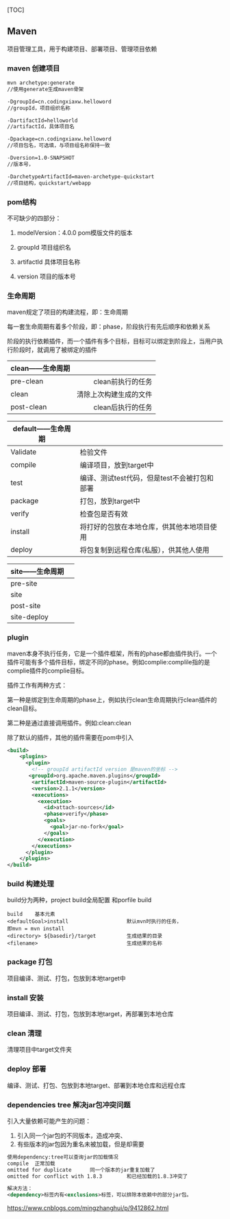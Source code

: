 [TOC]



## Maven

项目管理工具，用于构建项目、部署项目、管理项目依赖

### maven 创建项⽬

```xml
mvn archetype:generate 
//使用generate生成maven骨架

-DgroupId=cn.codingxiaxw.helloword 
//groupId，项目组织名称

-DartifactId=helloworld
//artifactId，具体项目名 

-Dpackage=cn.codingxiaxw.helloword 
//项目包名，可选填，与项目组名称保持一致

-Dversion=1.0-SNAPSHOT 
//版本号，

-DarchetypeArtifactId=maven-archetype-quickstart
//项目结构，quickstart/webapp
```

### pom结构

不可缺少的四部分：

1. modelVersion：4.0.0        pom模版文件的版本

2. groupId                             项目组织名

3. artifactId                          具体项目名称

4. version                             项目的版本号


### 生命周期

maven规定了项目的构建流程，即：生命周期

每一套生命周期有着多个阶段，即：phase，阶段执行有先后顺序和依赖关系

阶段的执行依赖插件，而一个插件有多个目标，目标可以绑定到阶段上，当用户执行阶段时，就调用了被绑定的插件

| clean——生命周期 |                        |
| --------------- | ---------------------: |
| pre-clean       |      clean前执行的任务 |
| clean           | 清除上次构建生成的文件 |
| post-clean      |      clean后执行的任务 |

| default——生命周期 |                                              |
| ----------------- | -------------------------------------------- |
| Validate          | 检验文件                                     |
| compile           | 编译项目，放到target中                       |
| test              | 编译、测试test代码，但是test不会被打包和部署 |
| package           | 打包，放到target中                           |
| verify            | 检查包是否有效                               |
| install           | 将打好的包放在本地仓库，供其他本地项目使用   |
| deploy            | 将包复制到远程仓库(私服），供其他人使用      |

| site——生命周期 |      |
| -------------- | ---- |
| pre-site       |      |
| site           |      |
| post-site      |      |
| site-deploy    |      |

### plugin 

maven本身不执行任务，它是一个插件框架，所有的phase都由插件执行。一个插件可能有多个插件目标，绑定不同的phase。例如complie:complile指的是complie插件的complie目标。

插件工作有两种方式：

第一种是绑定到生命周期的phase上，例如执行clean生命周期执行clean插件的clean目标。

第二种是通过直接调用插件。例如:clean:clean

除了默认的插件，其他的插件需要在pom中引入

```xml
<build>
    <plugins>
      <plugin>
        <!-- groupId artifactId version 是maven的坐标 -->
       <groupId>org.apache.maven.plugins</groupId>
        <artifactId>maven-source-plugin</artifactId>
        <version>2.1.1</version>
        <executions>
          <execution>
            <id>attach-sources</id>
            <phase>verify</phase>
            <goals>
              <goal>jar-no-fork</goal>
            </goals>
          </execution>
        </executions>
      </plugin>
    </plugins>
</build>
```

### build      构建处理

build分为两种，project build全局配置  和porfile build

```
build    基本元素
<defaultGoal>install                   默认mvn时执行的任务，
即mvn = mvn install
<directory> ${basedir}/target          生成结果的目录
<filename>                             生成结果的名称
```

### package     打包

项目编译、测试、打包，包放到本地target中

### install     安装

项目编译、测试、打包，包放到本地target，再部署到本地仓库

### clean     清理

清理项目中target文件夹

### deploy   部署

编译、测试、打包、包放到本地target、部署到本地仓库和远程仓库

### dependencies tree    解决jar包冲突问题

引入大量依赖可能产生的问题：

1. 引入同一个jar包的不同版本，造成冲突、
2. 有些版本的jar包因为重名未被加载，但是却需要


```xml
使用dependency:tree可以查询jar的加载情况
compile  正常加载
omitted for duplicate      同一个版本的jar重复加载了
omitted for conflict with 1.8.3        和已经加载的1.8.3冲突了

解决方法：
<dependency>标签内有<exclusions>标签，可以排除本依赖中的部分jar包。
```

https://www.cnblogs.com/mingzhanghui/p/9412862.html